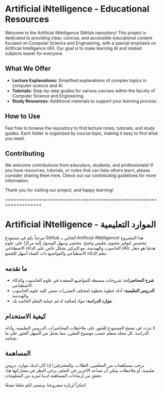 # Artificial iNtelligence - Educational Resources

Welcome to the Artificial iNtelligence GitHub repository! This project is dedicated to providing clear, concise, and accessible educational content focused on Computer Science and Engineering, with a special emphasis on Artificial Intelligence (AI). Our goal is to make learning AI and related subjects easier for everyone.

## What We Offer

- **Lecture Explanations:** Simplified explanations of complex topics in computer science and AI.
- **Tutorials:** Step-by-step guides for various courses within the faculty of Computer Science and Engineering.
- **Study Resources:** Additional materials to support your learning process.

## How to Use

Feel free to browse the repository to find lecture notes, tutorials, and study guides. Each folder is organized by course topic, making it easy to find what you need.

## Contributing

We welcome contributions from educators, students, and professionals! If you have resources, tutorials, or notes that can help others learn, please consider sharing them here. Check out our contributing guidelines for more information.


Thank you for visiting our project, and happy learning!

===================================================================

# Artificial iNtelligence - الموارد التعليمية

مرحباً بكم في مستودع GitHub الخاص بـ Artificial iNtelligence! هذا المشروع مخصص لتوفير محتوى تعليمي واضح، مختصر وسهل الوصول إليه مركزًا على علوم الحاسوب والهندسة، مع التركيز بشكل خاص على الذكاء الاصطناعي (AI). هدفنا هو جعل تعلم الذكاء الاصطناعي والمواضيع ذات الصلة أسهل للجميع.

## ما نقدمه

- **شرح المحاضرات:** شروحات مبسطة للمواضيع المعقدة في علوم الحاسوب والذكاء الاصطناعي.
- **الدروس التعليمية:** أدلة خطوة بخطوة لمختلف المقررات ضمن كلية علوم الحاسوب والهندسة.
- **موارد الدراسة:** مواد إضافية لدعم عملية التعلم الخاصة بك.

## كيفية الاستخدام

لا تتردد في تصفح المستودع للعثور على ملاحظات المحاضرات، الدروس التعليمية، وأدلة الدراسة. كل مجلد منظم حسب موضوع المقرر، مما يجعل من السهل العثور على ما تحتاجه.

## المساهمة

نرحب بمساهمات من المعلمين، الطلاب، والمحترفين! إذا كان لديك موارد، دروس تعليمية، أو ملاحظات يمكن أن تساعد الآخرين في التعلم، يرجى النظر في مشاركتها هنا. تحقق من إرشادات المساهمة لدينا لمزيد من المعلومات.


شكراً لزيارة مشروعنا، ونتمنى لكم تعلمًا ممتعًا!

